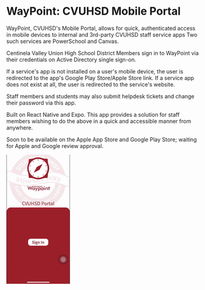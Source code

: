 # WayPoint: CVUHSD Mobile Portal

WayPoint, CVUHSD's Mobile Portal, allows for quick, authenticated access in mobile devices to internal and 3rd-party CVUHSD staff service apps Two such services are PowerSchool and Canvas.  

Centinela Valley Union High School District Members sign in to WayPoint via their credentials on Active Directory single sign-on.   

If a service's app is not installed on a user's mobile device, the user is redirected to the app's Google Play Store/Apple Store link. If a service app does not exist at all, the user is redirected to the service's website.

Staff members and students may also submit helpdesk tickets and change their password via this app.

Built on React Native and Expo. This app provides a solution for staff members wishing to do the above in a quick and accessible manner from anywhere.  

Soon to be available on the Apple App Store and Google Play Store; waiting for Apple and Google review approval.

![til](./demo.gif)
